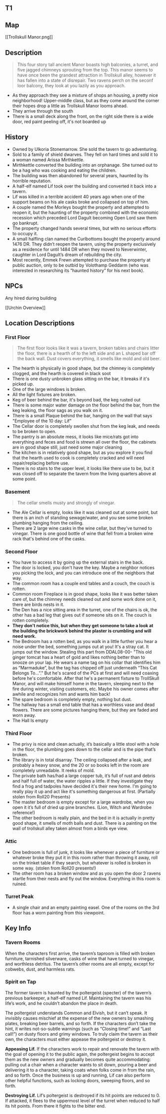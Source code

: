 ## T1

## Map

[[Trollskull Manor.png]]

## Description

> This four story tall ancient Manor boasts high balconies, a turret, and five jagged chimneys sprouting from the top. This manor seems to have once been the grandest attraction in Trollskull alley, however it has fallen into a state of disrepair. Two ravens perch on the seconf loor balcony, they look at you lazily as you approach.

- As they approach they see a mixture of shops an housing, a pretty nice neighborhood! Upper-middle class, but as they come around the corner their hopes drop a little as Trollskull Manor looms ahead.
- They arrive through the south
- There is a small deck along the front, on the right side there is a wide door, red paint peeling off, it's not boarded up

## History

- Owned by Ulkoria Stonemarrow. She sold the tavern to go adventuring.
- Sold to a family of shield dwarves. They fell on hard times and sold it to a woman named Arissa Mirthkettle.
- Mirthkettle converted the building into an orphanage. She turned out to be a hag who was cooking and eating the children.
- The building was then abandoned for several years, haunted by its horrible reputation.
- A half-elf named Lif took over the building and converted it back into a tavern.
- Lif was killed in a terrible accident 40 years ago when one of the support beams on his ale casks broke and collapsed on top of him.
- A couple named the Morleys bought the property and attempted to reopen it, but the haunting of the property combined with the economic recession which preceded Lord Dagult becoming Open Lord saw them go bankrupt.
- The property changed hands several times, but with no serious efforts to occupy it.
- A small halfling clan named the Curlbottoms bought the property around 1476 DR. They didn’t reopen the tavern, using the property exclusively as a residence for until 1484 DR when they moved to Neverwinter, caughter in Lord Dagult’s dream of rebuilding the city.
- Most recently, Emmek Frewn attempted to purchase the property at public auction, only to be outbid by Volothamp Geddarm (who was interested in researching its “haunted history” for his next book).

## NPCs

Any hired during building

[[Urchin Overview]]

## Location Descriptions

### First Floor

> The first floor looks like it was a tavern, broken tables and chairs litter the floor, there is a hearth of to the left side and an L shaped bar off the back wall. Dust covers everything, it smells like mold and old beer.

- The hearth is physically in good shape, but the chimney is completely clogged, and the hearth is covered in black soot
- There is one dusty unbroken glass sitting on the bar, it breaks if it's picked up.
- One of the large windows is broken.
- All the light fixtures are broken.
- Keg of beer behind the bar, it's beyond bad, the keg rusted out
- There is some major water damage on the floor behind the bar, from the keg leaking, the floor sags as you walk on it.
- There is a small Plaque behind the bar, hanging on the wall that says "Employee of the 10 day: Lif"
- The Cellar door is completely swollen shut from the keg leak, and needs to be broken to open.
- The pantry is an absolute mess, it looks like mice/rats got into everything and feces and food is strewn all over the floor, the cabinets are in good shape still, just need some major cleaning
- The kitchen is in relatively good shape, but as you explore it you find that the hearth used to cook is completely cracked and will need repair/replacing before use.
- There is no stairs to the upper level, it looks like there use to be, but it was closed off to separate the tavern from the living quarters above at some point.

### Basement

> The cellar smells musty and strongly of vinegar.

- The Ale Cellar is empty, looks like it was cleaned out at some point, but there is an inch of standing sewage/water, and you see some broken plumbing hanging from the ceiling.
- There are 2 large wine casks in the wine cellar, but they've turned to vinegar. There is one good bottle of wine that fell from a broken wine rack that's behind one of the casks.

### Second Floor

- You have to access it by going up the external stairs in the back.
- The door is locked, you don't have the key. Maybe a neighbor notices you picking the lock, and you can introduce one of the neighbors that way.
- The common room has a couple end tables and a couch, the couch is rotten.
- Common room Fireplace is in good shape, looks like it was better taken care of, but the chimney needs cleaned out and some work done on it, there are birds nests in it.
- The Den has a nice sitting area in the turret, one of the chairs is ok, the other has a bad leg that gives out if someone sits on it. The couch is rotten completely.
- **They don't notice this, but when they get someone to take a look at the building the brickwork behind the plaster is crumbling and will need work.**
- The Bedroom has a rotten bed, as you walk in a little further you hear a noise under the bed, something jumps out at you! It's a stray cat. It jumps out the window. Stealing this part from DDAL08-00- "This old ginger tomcat has a heart of gold and likes nothing better than to snooze on your lap. He wears a name tag on his collar that identifies him as “Marmaduke”, but the tag has chipped off just underneath “This Cat Belongs To…”." But he's scared of the PCs at first and will need coaxing before he's comfortable. After that he's a permanent fixture to TrollSkull Manor, and will make himself home in the tavern, sleeping next to the fire during winter, visiting customers, etc. Maybe his owner comes after awhile and recognizes him and wants him back!
- The spare bedroom is completely empty, nothing but dust.
- The hallway has a small end table that has a worthless vase and dead flowers. There are some pictures hanging there, but they are faded and worn away.
- The Hall Is empty

### Third Floor

- The privy is nice and clean actually, it’s basically a little stool with a hole in the floor, the plumbing goes down to the cellar and is the pipe that’s broken.
- The library is in total disarray. The ceiling collapsed after a leak, and probably a heavy snow, and the 20 or so books left in the room are completely unreadable. It reeks of mold.
- The private bath has/had a large copper tub, it’s full of rust and debris and half full of water, the water ripples a little. If they investigate they find a frog and tadpoles have decided it's their new home. I'm going to really play it up and act like it's something dangerous at first. (Partially stolen from Roll20 Presents)
- The master bedroom is empty except for a large wardrobe, when you open it it’s full of dried up pine branches. (Lion, Witch and Wardrobe reference!)
- The other bedroom is really plain, and the bed in it is actually in pretty good shape, it smells of moth balls and dust. There is a painting on the wall of trollskull alley taken almost from a birds eye view.

### Attic

- One bedroom is full of junk, it looks like whenever a piece of furniture or whatever broke they put it in this room rather than throwing it away, roll on the trinket table if they search, but whatever is rolled is broken in some way. (stolen from Roll20 presents!)
- The other room has a broken window and as you open the door 2 ravens startle from their nests and fly out the window. Everything in this room is ruined.

### Turret Peak

- A single chair and an empty painting easel. One of the rooms on the 3rd floor has a worn painting from this viewpoint.

## Key Info

### Tavern Rooms

When the characters first arrive, the tavern’s taproom is filled with broken furniture, tarnished silverware, casks of wine that have turned to vinegar, and worthless detritus. The tavern’s other rooms are all empty, except for cobwebs, dust, and harmless rats.


### Spirit on Tap

The former tavern is haunted by the poltergeist (specter) of the tavern’s previous barkeeper, a half-elf named Lif. Maintaining the tavern was his life’s work, and he couldn’t abandon the place in death.

The poltergeist understands Common and Elvish, but it can’t speak. It invisibly causes mischief at the expense of the new owners by smashing plates, breaking beer barrels, and so forth. If the characters don’t take the hint, it writes not-so-subtle warnings (such as “Closing time!” and “Last call!”) on dusty floors and grimy windows. To truly claim the tavern as their own, the characters must either appease the poltergeist or destroy it.

**Appeasing Lif.** If the characters work to repair and renovate the tavern with the goal of opening it to the public again, the poltergeist begins to accept them as the new owners and gradually becomes quite accommodating: pulling out a chair when a character wants to sit down, pouring a beer and delivering it to a character, taking coats when folks come in from the rain, and so forth. Once the business is up and running, Lif can also perform other helpful functions, such as locking doors, sweeping floors, and so forth.

**Destroying Lif.** Lif’s poltergeist is destroyed if its hit points are reduced to 0. If attacked, it flees to the uppermost level of the turret when reduced to half its hit points. From there it fights to the bitter end.
